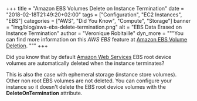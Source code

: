 +++
title = "Amazon EBS Volumes Delete on Instance Termination"
date = "2018-02-18T21:49:20+02:00"
tags = ["Configuration", "EC2 Instances", "EBS"]
categories = ["AWS", "Did You Know", "Compute", "Storage"]
banner = "img/blog/aws-ebs-delete-termination.png"
alt = "EBS Data Erased on Instance Termination"
author = "Veronique Robitaille"
dyn_more = """You can find more information on this <i>AWS EBS</i> feature at <a href="http://docs.aws.amazon.com/AWSEC2/latest/UserGuide/terminating-instances.html" target="_blank">Amazon EBS Volume Deletion</a>.
"""
+++

Did you know that by default <a href="https://aws.amazon.com/" target="_blank">Amazon Web Services</a> EBS root device volumes are automatically deleted when the instance terminates?

This is also the case with ephemeral storage (instance store volumes).  Other non root EBS volumes are not deleted.  You can configure your instance so it doesn't delete the EBS root device volumes with the **DeleteOnTermination** attribute.
